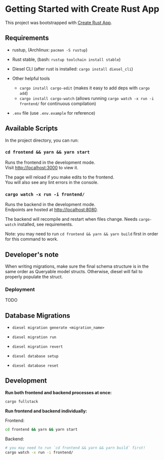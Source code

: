# Getting Started with Create Rust App

This project was bootstrapped with [Create Rust App](https://github.com/wulf/create-rust-app).

## Requirements

- rustup, (Archlinux: `pacman -S rustup`)
- Rust stable, (bash: `rustup toolchain install stable`)
- Diesel CLI (after rust is installed: `cargo install diesel_cli`)

- Other helpful tools

  - `cargo install cargo-edit` (makes it easy to add deps with `cargo add`)
  - `cargo install cargo-watch` (allows running `cargo watch -x run -i frontend/` for continuous compilation)

- `.env` file (use `.env.example` for reference)

## Available Scripts

In the project directory, you can run:

### `cd frontend && yarn && yarn start`

Runs the frontend in the development mode.\
Visit [http://localhost:3000](http://localhost:3000) to view it.

The page will reload if you make edits to the frontend.\
You will also see any lint errors in the console.

### `cargo watch -x run -i frontend/`

Runs the backend in the development mode.\
Endpoints are hosted at [http://localhost:8080](http://localhost:8080).

The backend will recompile and restart when files change.
Needs `cargo-watch` installed, see requirements.

Note: you may need to run `cd frontend && yarn && yarn build` first in order for this command to work.

## Developer's note

When writing migrations, make sure the final schema structure is in the same order as Queryable model structs. Otherwise, diesel will fail to properly populate the struct.

### Deployment

TODO

## Database Migrations

- `diesel migration generate <migration_name>`
- `diesel migration run`
- `diesel migration revert`

- `diesel database setup`
- `diesel database reset`

## Development

**Run both frontend and backend processes at once:**

```sh
cargo fullstack
```

**Run frontend and backend individually:**

Frontend:
```sh
cd frontend && yarn && yarn start
```

Backend:
```sh
# you may need to run `cd frontend && yarn && yarn build` first!
cargo watch -x run -i frontend/
```
